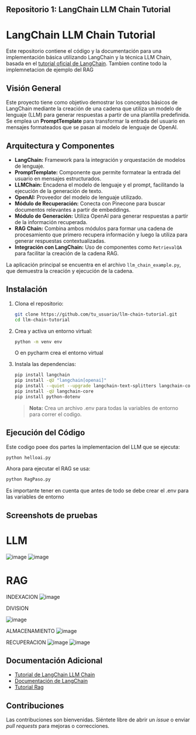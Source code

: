 ## Repositorio 1: LangChain LLM Chain Tutorial


# LangChain LLM Chain Tutorial

Este repositorio contiene el código y la documentación para una implementación básica utilizando LangChain y la técnica LLM Chain, basada en el [tutorial oficial de LangChain](https://python.langchain.com/docs/tutorials/llm_chain/).
Tambien contine todo la implemnetacion de ejemplo del RAG

## Visión General

Este proyecto tiene como objetivo demostrar los conceptos básicos de LangChain mediante la creación de una cadena que utiliza un modelo de lenguaje (LLM) para generar respuestas a partir de una plantilla predefinida. Se emplea un **PromptTemplate** para transformar la entrada del usuario en mensajes formateados que se pasan al modelo de lenguaje de OpenAI.

## Arquitectura y Componentes

- **LangChain:** Framework para la integración y orquestación de modelos de lenguaje.
- **PromptTemplate:** Componente que permite formatear la entrada del usuario en mensajes estructurados.
- **LLMChain:** Encadena el modelo de lenguaje y el prompt, facilitando la ejecución de la generación de texto.
- **OpenAI:** Proveedor del modelo de lenguaje utilizado.
- **Módulo de Recuperación:** Conecta con Pinecone para buscar documentos relevantes a partir de embeddings.
- **Módulo de Generación:** Utiliza OpenAI para generar respuestas a partir de la información recuperada.
- **RAG Chain:** Combina ambos módulos para formar una cadena de procesamiento que primero recupera información y luego la utiliza para generar respuestas contextualizadas.
- **Integración con LangChain:** Uso de componentes como `RetrievalQA` para facilitar la creación de la cadena RAG.

La aplicación principal se encuentra en el archivo `llm_chain_example.py`, que demuestra la creación y ejecución de la cadena.

## Instalación

1. Clona el repositorio:
   ```bash
   git clone https://github.com/tu_usuario/llm-chain-tutorial.git
   cd llm-chain-tutorial
   ```

2. Crea y activa un entorno virtual:
   ```bash
   python -m venv env
   ```
   O en pycharm crea el entorno virtual

3. Instala las dependencias:
   ```bash
   pip install langchain
   pip install -qU "langchain[openai]"
   pip install --quiet --upgrade langchain-text-splitters langchain-community langgraph
   pip install -qU langchain-core
   pip install python-dotenv

   ```
   > **Nota:** Crea un archivo .env para todas la variables de entorno para correr el codigo.

## Ejecución del Código

Este codigo poee dos partes la implementacion del LLM que se ejecuta:

```bash
python helloai.py
```
Ahora para ejecutar el RAG se usa:
```bash
python RagPaso.py
```
Es importante tener en cuenta que antes de todo se debe crear el .env para las variables de entorno

## Screenshots de pruebas
# LLM
![image](https://github.com/user-attachments/assets/9bec6db8-f944-4ce6-b56e-cc6f8e329750)
![image](https://github.com/user-attachments/assets/dda6152b-eda7-48c4-99dd-2523c8271a26)
# RAG

INDEXACION
![image](https://github.com/user-attachments/assets/25c895d8-e790-4796-9aae-8b47922c0e7f)

DIVISION

![image](https://github.com/user-attachments/assets/d28b6b90-e6d4-4e82-83fb-3d29e49e7cc8)

ALMACENAMIENTO
![image](https://github.com/user-attachments/assets/c8c35f81-c06a-4f84-9a72-fd3d1682a68a)

RECUPERACION
![image](https://github.com/user-attachments/assets/3c6b8f13-7863-44cc-9a0d-46647adf219b)
![image](https://github.com/user-attachments/assets/31513d1d-d98d-41e8-b730-985b2365101c)




## Documentación Adicional

- [Tutorial de LangChain LLM Chain](https://python.langchain.com/docs/tutorials/llm_chain/)
- [Documentación de LangChain](https://python.langchain.com/)
- [Tutorial Rag](https://python.langchain.com/docs/tutorials/rag/)

## Contribuciones

Las contribuciones son bienvenidas. Siéntete libre de abrir un *issue* o enviar *pull requests* para mejoras o correcciones.

